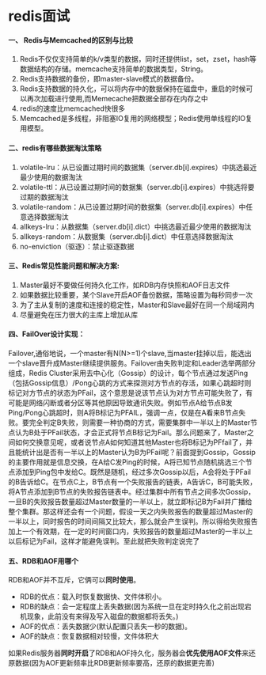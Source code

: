 # redis面试
#### 一、 Redis与Memcached的区别与比较
1. Redis不仅仅支持简单的k/v类型的数据，同时还提供list，set，zset，hash等数据结构的存储。memcache支持简单的数据类型，String。
2. Redis支持数据的备份，即master-slave模式的数据备份。
3. Redis支持数据的持久化，可以将内存中的数据保持在磁盘中，重启的时候可以再次加载进行使用,而Memecache把数据全部存在内存之中
4. redis的速度比memcached快很多
5. Memcached是多线程，非阻塞IO复用的网络模型；Redis使用单线程的IO复用模型。

#### 二、redis有哪些数据淘汰策略
1. volatile-lru：从已设置过期时间的数据集（server.db[i].expires）中挑选最近最少使用的数据淘汰
1. volatile-ttl：从已设置过期时间的数据集（server.db[i].expires）中挑选将要过期的数据淘汰
1. volatile-random：从已设置过期时间的数据集（server.db[i].expires）中任意选择数据淘汰
1. allkeys-lru：从数据集（server.db[i].dict）中挑选最近最少使用的数据淘汰
1. allkeys-random：从数据集（server.db[i].dict）中任意选择数据淘汰
1. no-enviction（驱逐）：禁止驱逐数据

#### 三、Redis常见性能问题和解决方案:
1. Master最好不要做任何持久化工作，如RDB内存快照和AOF日志文件
2. 如果数据比较重要，某个Slave开启AOF备份数据，策略设置为每秒同步一次
3. 为了主从复制的速度和连接的稳定性，Master和Slave最好在同一个局域网内
4. 尽量避免在压力很大的主库上增加从库

#### 四、FailOver设计实现：

   Failover,通俗地说，一个master有N(N>=1)个slave,当master挂掉以后，能选出一个slave晋升成Master继续提供服务。Failover由失败判定和Leader选举两部分组成，Redis Cluster采用去中心化（Gossip）的设计，每个节点通过发送Ping（包括Gossip信息）/Pong心跳的方式来探测对方节点的存活，如果心跳超时则标记对方节点的状态为PFail，这个意思是说该节点认为对方节点可能失败了，有可能是网络闪断或者分区等其他原因导致通讯失败。例如节点A给节点B发Ping/Pong心跳超时，则A将B标记为PFAIL，强调一点，仅是在A看来B节点失败。要完全判定B失败，则需要一种协商的方式，需要集群中一半以上的Master节点认为B处于PFail状态，才会正式将节点B标记为Fail。那么问题来了，Master之间如何交换意见呢，或者说节点A如何知道其他Master也将B标记为PFfail了，并且能统计出是否有一半以上的Master认为B为PFail呢？前面提到Gossip，Gossip的主要作用就是信息交换，在A给C发Ping的时候，A将已知节点随机挑选三个节点添加到Ping包中发给C。既然是随机，经过多次Gossip以后，A会将处于PFail的B告诉给C。在节点C上，B节点有一个失败报告的链表，A告诉C，B可能失败，将A节点添加到B节点的失败报告链表中。经过集群中所有节点之间多次Gossip，一旦B的失败报告数量超过Master数量的一半以上，就立即标记B为Fail并广播给整个集群。那这样还会有一个问题，假设一天之内失败报告的数量超过Master的一半以上，同时报告的时间间隔又比较大，那么就会产生误判。所以得给失败报告加上一个有效期，在一定的时间窗口内，失败报告的数量超过Master的一半以上以后标记为Fail，这样才能避免误判。至此就把失败判定说完了

#### 五、RDB和AOF用哪个
RDB和AOF并不互斥，它俩可以**同时使用**。


- RDB的优点：载入时恢复数据快、文件体积小。
- RDB的缺点：会一定程度上丢失数据(因为系统一旦在定时持久化之前出现宕机现象，此前没有来得及写入磁盘的数据都将丢失。)
- AOF的优点：丢失数据少(默认配置只丢失一秒的数据)。
- AOF的缺点：恢复数据相对较慢，文件体积大

如果Redis服务器**同时开启**了RDB和AOF持久化，服务器会**优先使用AOF文件**来还原数据(因为AOF更新频率比RDB更新频率要高，还原的数据更完善)